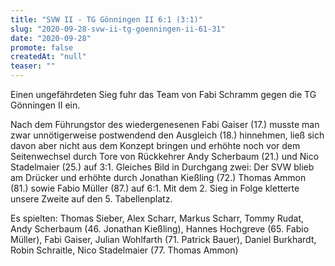 ```yaml
---
title: "SVW II - TG Gönningen II 6:1 (3:1)"
slug: "2020-09-28-svw-ii-tg-goenningen-ii-61-31"
date: "2020-09-28"
promote: false
createdAt: "null"
teaser: ""
---
```

Einen ungefährdeten Sieg fuhr das Team von Fabi Schramm gegen die TG Gönningen II ein.


Nach dem Führungstor des wiedergenesenen Fabi Gaiser (17.) musste man zwar unnötigerweise postwendend den Ausgleich (18.) hinnehmen, ließ sich davon aber nicht aus dem Konzept bringen und erhöhte noch vor dem Seitenwechsel durch Tore von Rückkehrer Andy Scherbaum (21.) und Nico Stadelmaier (25.) auf 3:1. Gleiches Bild in Durchgang zwei: Der SVW blieb am Drücker und erhöhte durch Jonathan Kießling (72.) Thomas Ammon (81.) sowie Fabio Müller (87.) auf 6:1. Mit dem 2. Sieg in Folge kletterte unsere Zweite auf den 5. Tabellenplatz.


Es spielten: Thomas Sieber, Alex Scharr, Markus Scharr, Tommy Rudat, Andy Scherbaum (46. Jonathan Kießling), Hannes Hochgreve (65. Fabio Müller), Fabi Gaiser, Julian Wohlfarth (71. Patrick Bauer), Daniel Burkhardt, Robin Schraitle, Nico Stadelmaier (77. Thomas Ammon)
